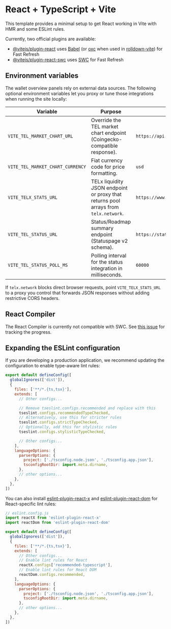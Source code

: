 # React + TypeScript + Vite

This template provides a minimal setup to get React working in Vite with HMR and some ESLint rules.

Currently, two official plugins are available:

- [@vitejs/plugin-react](https://github.com/vitejs/vite-plugin-react/blob/main/packages/plugin-react) uses [Babel](https://babeljs.io/) (or [oxc](https://oxc.rs) when used in [rolldown-vite](https://vite.dev/guide/rolldown)) for Fast Refresh
- [@vitejs/plugin-react-swc](https://github.com/vitejs/vite-plugin-react/blob/main/packages/plugin-react-swc) uses [SWC](https://swc.rs/) for Fast Refresh

## Environment variables

The wallet overview panels rely on external data sources. The following optional environment variables let you proxy or tune
those integrations when running the site locally:

| Variable | Purpose | Default |
| --- | --- | --- |
| `VITE_TEL_MARKET_CHART_URL` | Override the TEL market chart endpoint (Coingecko-compatible response). | `https://api.coingecko.com/api/v3/coins/telcoin/market_chart` |
| `VITE_TEL_MARKET_CHART_CURRENCY` | Fiat currency code for price formatting. | `usd` |
| `VITE_TELX_STATS_URL` | TELx liquidity JSON endpoint or proxy that returns pool arrays from `telx.network`. | `https://www.telx.network/api/pools.json` |
| `VITE_TEL_STATUS_URL` | Status/Roadmap summary endpoint (Statuspage v2 schema). | `https://status.telco.in/api/v2/summary.json` |
| `VITE_TEL_STATUS_POLL_MS` | Polling interval for the status integration in milliseconds. | `60000` |

If `telx.network` blocks direct browser requests, point `VITE_TELX_STATS_URL` to a proxy you control that forwards JSON
responses without adding restrictive CORS headers.

## React Compiler

The React Compiler is currently not compatible with SWC. See [this issue](https://github.com/vitejs/vite-plugin-react/issues/428) for tracking the progress.

## Expanding the ESLint configuration

If you are developing a production application, we recommend updating the configuration to enable type-aware lint rules:

```js
export default defineConfig([
  globalIgnores(['dist']),
  {
    files: ['**/*.{ts,tsx}'],
    extends: [
      // Other configs...

      // Remove tseslint.configs.recommended and replace with this
      tseslint.configs.recommendedTypeChecked,
      // Alternatively, use this for stricter rules
      tseslint.configs.strictTypeChecked,
      // Optionally, add this for stylistic rules
      tseslint.configs.stylisticTypeChecked,

      // Other configs...
    ],
    languageOptions: {
      parserOptions: {
        project: ['./tsconfig.node.json', './tsconfig.app.json'],
        tsconfigRootDir: import.meta.dirname,
      },
      // other options...
    },
  },
])
```

You can also install [eslint-plugin-react-x](https://github.com/Rel1cx/eslint-react/tree/main/packages/plugins/eslint-plugin-react-x) and [eslint-plugin-react-dom](https://github.com/Rel1cx/eslint-react/tree/main/packages/plugins/eslint-plugin-react-dom) for React-specific lint rules:

```js
// eslint.config.js
import reactX from 'eslint-plugin-react-x'
import reactDom from 'eslint-plugin-react-dom'

export default defineConfig([
  globalIgnores(['dist']),
  {
    files: ['**/*.{ts,tsx}'],
    extends: [
      // Other configs...
      // Enable lint rules for React
      reactX.configs['recommended-typescript'],
      // Enable lint rules for React DOM
      reactDom.configs.recommended,
    ],
    languageOptions: {
      parserOptions: {
        project: ['./tsconfig.node.json', './tsconfig.app.json'],
        tsconfigRootDir: import.meta.dirname,
      },
      // other options...
    },
  },
])
```
